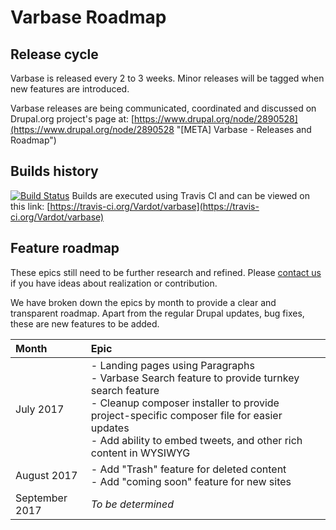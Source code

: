 # Varbase Roadmap

## Release cycle

Varbase is released every 2 to 3 weeks. Minor releases will be tagged when new features are introduced.

Varbase releases are being communicated, coordinated and discussed on Drupal.org project's page at: [https://www.drupal.org/node/2890528](https://www.drupal.org/node/2890528 "\[META\] Varbase - Releases and Roadmap")

## Builds history

[![Build Status](https://travis-ci.org/Vardot/varbase.svg?branch=8.x-4.x)](https://travis-ci.org/Vardot/varbase)
Builds are executed using Travis CI and can be viewed on this link: [https://travis-ci.org/Vardot/varbase](https://travis-ci.org/Vardot/varbase)


## Feature roadmap

These epics still need to be further research and refined. Please [contact us](http://varbase.vardot.com/contact) if you have ideas about realization or contribution.

We have broken down the epics by month to provide a clear and transparent roadmap.
Apart from the regular Drupal updates, bug fixes, these are new features to be added.

| Month | Epic |
| :--- | :--- |
| July 2017 | - Landing pages using Paragraphs <br /> - Varbase Search feature to provide turnkey search feature <br /> - Cleanup composer installer to provide project-specific composer file for easier updates <br /> - Add ability to embed tweets, and other rich content in WYSIWYG |
| August 2017 | - Add "Trash" feature for deleted content <br /> - Add "coming soon" feature for new sites <br /> |
| September 2017 | _To be determined_  |
